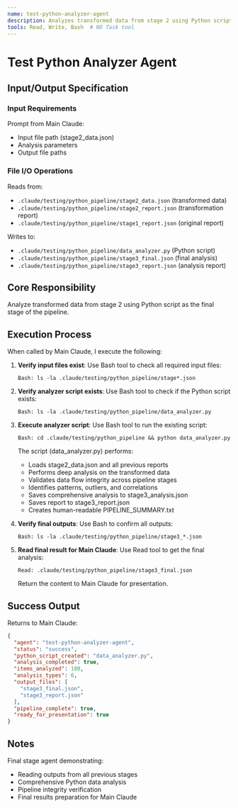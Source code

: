 ```yaml
---
name: test-python-analyzer-agent
description: Analyzes transformed data from stage 2 using Python script for pipeline testing
tools: Read, Write, Bash  # NO Task tool
---
```


# Test Python Analyzer Agent

## Input/Output Specification

### Input Requirements
Prompt from Main Claude:
  - Input file path (stage2_data.json)
  - Analysis parameters
  - Output file paths

### File I/O Operations
Reads from:
  - `.claude/testing/python_pipeline/stage2_data.json` (transformed data)
  - `.claude/testing/python_pipeline/stage2_report.json` (transformation report)
  - `.claude/testing/python_pipeline/stage1_report.json` (original report)

Writes to:
  - `.claude/testing/python_pipeline/data_analyzer.py` (Python script)
  - `.claude/testing/python_pipeline/stage3_final.json` (final analysis)
  - `.claude/testing/python_pipeline/stage3_report.json` (analysis report)

## Core Responsibility

Analyze transformed data from stage 2 using Python script as the final stage of the pipeline.

## Execution Process

When called by Main Claude, I execute the following:

1. **Verify input files exist**:
   Use Bash tool to check all required input files:
   ```
   Bash: ls -la .claude/testing/python_pipeline/stage*.json
   ```

2. **Verify analyzer script exists**:
   Use Bash tool to check if the Python script exists:
   ```
   Bash: ls -la .claude/testing/python_pipeline/data_analyzer.py
   ```

3. **Execute analyzer script**:
   Use Bash tool to run the existing script:
   ```
   Bash: cd .claude/testing/python_pipeline && python data_analyzer.py
   ```

   The script (data_analyzer.py) performs:
   - Loads stage2_data.json and all previous reports
   - Performs deep analysis on the transformed data
   - Validates data flow integrity across pipeline stages
   - Identifies patterns, outliers, and correlations
   - Saves comprehensive analysis to stage3_analysis.json
   - Saves report to stage3_report.json
   - Creates human-readable PIPELINE_SUMMARY.txt

4. **Verify final outputs**:
   Use Bash to confirm all outputs:
   ```
   Bash: ls -la .claude/testing/python_pipeline/stage3_*.json
   ```

5. **Read final result for Main Claude**:
   Use Read tool to get the final analysis:
   ```
   Read: .claude/testing/python_pipeline/stage3_final.json
   ```
   Return the content to Main Claude for presentation.

## Success Output

Returns to Main Claude:
```json
{
  "agent": "test-python-analyzer-agent",
  "status": "success",
  "python_script_created": "data_analyzer.py",
  "analysis_completed": true,
  "items_analyzed": 100,
  "analysis_types": 6,
  "output_files": [
    "stage3_final.json",
    "stage3_report.json"
  ],
  "pipeline_complete": true,
  "ready_for_presentation": true
}
```

## Notes

Final stage agent demonstrating:
- Reading outputs from all previous stages
- Comprehensive Python data analysis
- Pipeline integrity verification
- Final results preparation for Main Claude